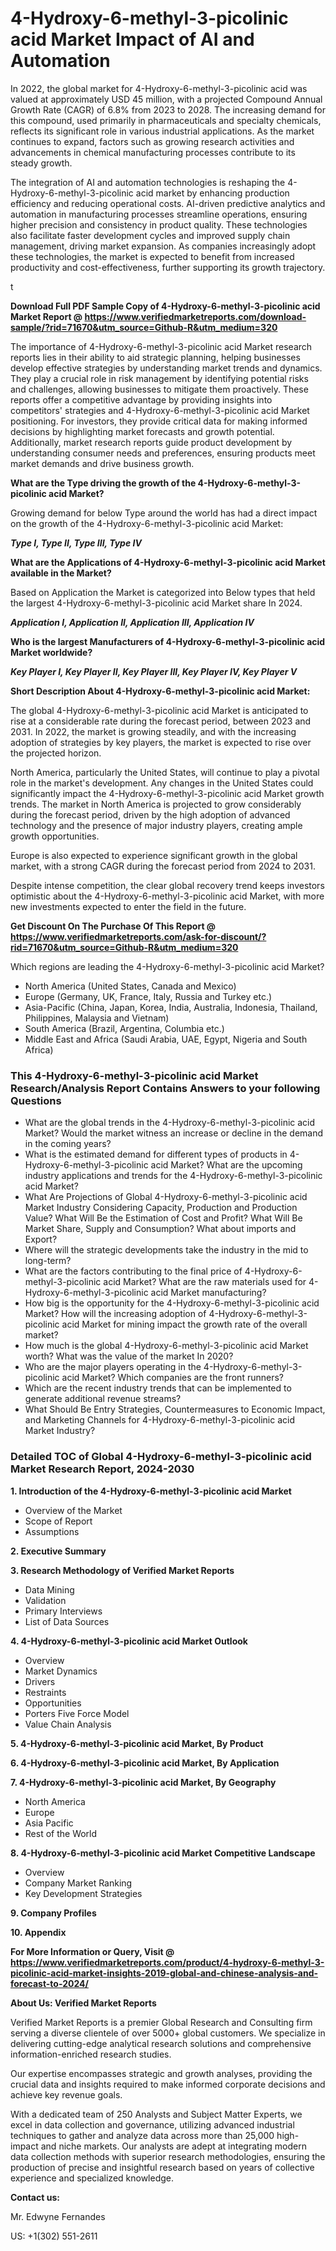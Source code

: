 <meta name="title" content="Global 4-Hydroxy-6-methyl-3-picolinic acid Market Impact of AI and Automation"><meta name="description" content="In 2022, the global market for 4-Hydroxy-6-methyl-3-picolinic acid was valued at approximately USD 45 million, with a projected Compound Annual Growth Rate (CAGR) of 6"><meta name="title" content="4-Hydroxy-6-methyl-3-picolinic acid Market Size, Share, Scope, Trends, Growth, Opportunities, Analysis, Forecast"><h1>4-Hydroxy-6-methyl-3-picolinic acid Market Impact of AI and Automation</h1><p>In 2022, the global market for 4-Hydroxy-6-methyl-3-picolinic acid was valued at approximately USD 45 million, with a projected Compound Annual Growth Rate (CAGR) of 6.8% from 2023 to 2028. The increasing demand for this compound, used primarily in pharmaceuticals and specialty chemicals, reflects its significant role in various industrial applications. As the market continues to expand, factors such as growing research activities and advancements in chemical manufacturing processes contribute to its steady growth.</p><p>The integration of AI and automation technologies is reshaping the 4-Hydroxy-6-methyl-3-picolinic acid market by enhancing production efficiency and reducing operational costs. AI-driven predictive analytics and automation in manufacturing processes streamline operations, ensuring higher precision and consistency in product quality. These technologies also facilitate faster development cycles and improved supply chain management, driving market expansion. As companies increasingly adopt these technologies, the market is expected to benefit from increased productivity and cost-effectiveness, further supporting its growth trajectory.</p>t</p><p id="" class=""><strong>Download Full PDF Sample Copy of 4-Hydroxy-6-methyl-3-picolinic acid Market Report @ <a href="https://www.verifiedmarketreports.com/download-sample/?rid=71670&utm_source=Github-R&utm_medium=320" target="_blank">https://www.verifiedmarketreports.com/download-sample/?rid=71670&utm_source=Github-R&utm_medium=320</a></strong></p><p>The importance of&nbsp;4-Hydroxy-6-methyl-3-picolinic acid Market research reports lies in their ability to aid strategic planning, helping businesses develop effective strategies by understanding market trends and dynamics. They play a crucial role in risk management by identifying potential risks and challenges, allowing businesses to mitigate them proactively. These reports offer a competitive advantage by providing insights into competitors' strategies and 4-Hydroxy-6-methyl-3-picolinic acid Market positioning. For investors, they provide critical data for making informed decisions by highlighting market forecasts and growth potential. Additionally, market research reports guide product development by understanding consumer needs and preferences, ensuring products meet market demands and drive business growth.</p><p><strong>What are the&nbsp;Type driving the growth of the 4-Hydroxy-6-methyl-3-picolinic acid Market?</strong></p><p id="" class="">Growing demand for below Type around the world has had a direct impact on the growth of the 4-Hydroxy-6-methyl-3-picolinic acid Market:</p><em><strong>Type I, Type II, Type III, Type IV</strong></em></p><strong>What are the&nbsp;Applications&nbsp;of 4-Hydroxy-6-methyl-3-picolinic acid Market available in the Market?</strong></p><p id="" class="">Based on Application the Market is categorized into Below types that held the largest 4-Hydroxy-6-methyl-3-picolinic acid Market share In 2024.</p><em><strong>Application I, Application II, Application III, Application IV</strong></em></p><strong>Who is the largest Manufacturers of 4-Hydroxy-6-methyl-3-picolinic acid Market worldwide?</strong></p><p><em><strong>Key Player I, Key Player II, Key Player III, Key Player IV, Key Player V</strong></em></p><p id="" class=""><strong>Short Description About 4-Hydroxy-6-methyl-3-picolinic acid Market:</strong></p><p>The global 4-Hydroxy-6-methyl-3-picolinic acid Market is anticipated to rise at a considerable rate during the forecast period, between 2023 and 2031. In 2022, the market is growing steadily, and with the increasing adoption of strategies by key players, the market is expected to rise over the projected horizon.</p><p>North America, particularly the United States, will continue to play a pivotal role in the market's development. Any changes in the United States could significantly impact the 4-Hydroxy-6-methyl-3-picolinic acid Market growth trends. The market in North America is projected to grow considerably during the forecast period, driven by the high adoption of advanced technology and the presence of major industry players, creating ample growth opportunities.</p><p>Europe is also expected to experience significant growth in the global market, with a strong CAGR during the forecast period from 2024 to 2031.</p><p>Despite intense competition, the clear global recovery trend keeps investors optimistic about the 4-Hydroxy-6-methyl-3-picolinic acid Market, with more new investments expected to enter the field in the future.</p><p id="" class=""><strong>Get Discount On The Purchase Of This Report @ <a href="https://www.verifiedmarketreports.com/ask-for-discount/?rid=71670&utm_source=Github-R&utm_medium=320" target="_blank">https://www.verifiedmarketreports.com/ask-for-discount/?rid=71670&utm_source=Github-R&utm_medium=320</a></strong></p>Which regions are leading the 4-Hydroxy-6-methyl-3-picolinic acid Market?</p><ul><li>North America (United States, Canada and Mexico)</li><li>Europe (Germany, UK, France, Italy, Russia and Turkey etc.)</li><li>Asia-Pacific (China, Japan, Korea, India, Australia, Indonesia, Thailand, Philippines, Malaysia and Vietnam)</li><li>South America (Brazil, Argentina, Columbia etc.)</li><li>Middle East and Africa (Saudi Arabia, UAE, Egypt, Nigeria and South Africa)</li></ul><h3 id="" class="">This 4-Hydroxy-6-methyl-3-picolinic acid Market Research/Analysis Report Contains Answers to your following Questions</h3><ul><li>What are the global trends in the 4-Hydroxy-6-methyl-3-picolinic acid Market? Would the market witness an increase or decline in the demand in the coming years?</li><li>What is the estimated demand for different types of products in 4-Hydroxy-6-methyl-3-picolinic acid Market? What are the upcoming industry applications and trends for the 4-Hydroxy-6-methyl-3-picolinic acid Market?</li><li>What Are Projections of Global 4-Hydroxy-6-methyl-3-picolinic acid Market Industry Considering Capacity, Production and Production Value? What Will Be the Estimation of Cost and Profit? What Will Be Market Share, Supply and Consumption? What about imports and Export?</li><li>Where will the strategic developments take the industry in the mid to long-term?</li><li>What are the factors contributing to the final price of 4-Hydroxy-6-methyl-3-picolinic acid Market? What are the raw materials used for 4-Hydroxy-6-methyl-3-picolinic acid Market manufacturing?</li><li>How big is the opportunity for the 4-Hydroxy-6-methyl-3-picolinic acid Market? How will the increasing adoption of 4-Hydroxy-6-methyl-3-picolinic acid Market for mining impact the growth rate of the overall market?</li><li>How much is the global 4-Hydroxy-6-methyl-3-picolinic acid Market worth? What was the value of the market In 2020?</li><li>Who are the major players operating in the 4-Hydroxy-6-methyl-3-picolinic acid Market? Which companies are the front runners?</li><li>Which are the recent industry trends that can be implemented to generate additional revenue streams?</li><li>What Should Be Entry Strategies, Countermeasures to Economic Impact, and Marketing Channels for 4-Hydroxy-6-methyl-3-picolinic acid Market Industry?</li></ul><h3 id="" class="">Detailed TOC of Global 4-Hydroxy-6-methyl-3-picolinic acid Market Research Report, 2024-2030</h3><p id="" class=""><strong>1. Introduction of the 4-Hydroxy-6-methyl-3-picolinic acid Market</strong></p><ul><li>Overview of the Market</li><li>Scope of Report</li><li>Assumptions</li></ul><p id="" class=""><strong>2. Executive Summary</strong></p><p id="" class=""><strong>3. Research Methodology of Verified Market Reports</strong></p><ul><li>Data Mining</li><li>Validation</li><li>Primary Interviews</li><li>List of Data Sources</li></ul><p id="" class=""><strong>4. 4-Hydroxy-6-methyl-3-picolinic acid Market Outlook</strong></p><ul><li>Overview</li><li>Market Dynamics</li><li>Drivers</li><li>Restraints</li><li>Opportunities</li><li>Porters Five Force Model</li><li>Value Chain Analysis</li></ul><p id="" class=""><strong>5. 4-Hydroxy-6-methyl-3-picolinic acid Market, By Product</strong></p><p id="" class=""><strong>6. 4-Hydroxy-6-methyl-3-picolinic acid Market, By Application</strong></p><p id="" class=""><strong>7. 4-Hydroxy-6-methyl-3-picolinic acid Market, By Geography</strong></p><ul><li>North America</li><li>Europe</li><li>Asia Pacific</li><li>Rest of the World</li></ul><p id="" class=""><strong>8. 4-Hydroxy-6-methyl-3-picolinic acid Market Competitive Landscape</strong></p><ul><li>Overview</li><li>Company Market Ranking</li><li>Key Development Strategies</li></ul><p id="" class=""><strong>9. Company Profiles</strong></p><p id="" class=""><strong>10. Appendix</strong></p><p id="" class=""><strong>For More Information or Query, Visit @ <a href="https://www.verifiedmarketreports.com/product/4-hydroxy-6-methyl-3-picolinic-acid-market-insights-2019-global-and-chinese-analysis-and-forecast-to-2024/" target="_blank">https://www.verifiedmarketreports.com/product/4-hydroxy-6-methyl-3-picolinic-acid-market-insights-2019-global-and-chinese-analysis-and-forecast-to-2024/</a></strong></p><p id="" class=""><strong>About Us: Verified Market Reports</strong></p><p id="" class="">Verified Market Reports is a premier Global Research and Consulting firm serving a diverse clientele of over 5000+ global customers. We specialize in delivering cutting-edge analytical research solutions and comprehensive information-enriched research studies.</p><p id="" class="">Our expertise encompasses strategic and growth analyses, providing the crucial data and insights required to make informed corporate decisions and achieve key revenue goals.</p><p id="" class="">With a dedicated team of 250 Analysts and Subject Matter Experts, we excel in data collection and governance, utilizing advanced industrial techniques to gather and analyze data across more than 25,000 high-impact and niche markets. Our analysts are adept at integrating modern data collection methods with superior research methodologies, ensuring the production of precise and insightful research based on years of collective experience and specialized knowledge.</p><p id="" class=""><strong>Contact us:</strong></p><p id="" class="">Mr. Edwyne Fernandes</p><p id="" class="">US: +1(302) 551-2611</p>